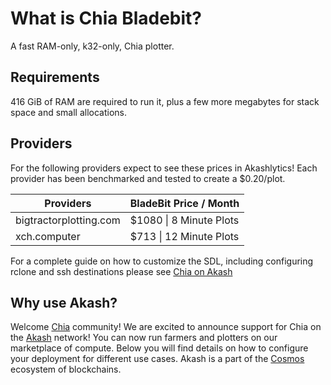 # What is Chia Bladebit?

A fast RAM-only, k32-only, Chia plotter.

## Requirements
416 GiB of RAM are required to run it, plus a few more megabytes for stack space and small allocations.

## Providers

For the following providers expect to see these prices in Akashlytics! Each provider has been benchmarked and tested to create a $0.20/plot. &#x20;

| Providers      | BladeBit Price / Month   |
| ---------------------- | ------------------------ |
| bigtractorplotting.com | $1080 \| 8 Minute Plots   |
| xch.computer           | $713 \| 12 Minute Plots  |

For a complete guide on how to customize the SDL, including configuring rclone and ssh destinations please see [Chia on Akash](https://docs.akash.network/integrations/chia-on-akash/)

## Why use Akash?

Welcome [Chia](https://www.chia.net/) community! We are excited to announce support for Chia on the [Akash](https://akash.network) network!  You can now run farmers and plotters on our marketplace of compute.  Below you will find details on how to configure your deployment for different use cases.  Akash is a part of the [Cosmos](https://cosmos.network/) ecosystem of blockchains.
